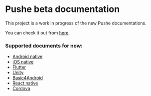 # Pushe beta documentation

This project is a work in progress of the new Pushe documentations.

You can check it out from [here](https://betadoc.pushe.co).

### Supported documents for now:

* [Android native](https://betadoc.pushe.co/docs/android-studio/intro)
* [iOS native](https://betadoc.pushe.co/docs/ios/intro)
* [Flutter](https://betadoc.pushe.co/docs/flutter/flutter-intro)
* [Unity](https://betadoc.pushe.co/docs/unity/unity-intro)
* [Basic4Android](https://betadoc.pushe.co/docs/b4a/b4a-intro)
* [React native](https://betadoc.pushe.co/docs/react-native/rn-intro)
* [Cordova](https://betadoc.pushe.co/docs/cordova/cordova-intro)